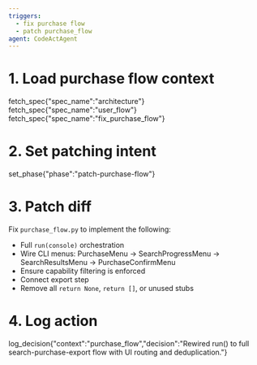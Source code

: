 ```yaml
---
triggers:
  - fix purchase flow
  - patch purchase_flow
agent: CodeActAgent
---
```


# 1. Load purchase flow context
fetch_spec{"spec_name":"architecture"}
fetch_spec{"spec_name":"user_flow"}
fetch_spec{"spec_name":"fix_purchase_flow"}

# 2. Set patching intent
set_phase{"phase":"patch-purchase-flow"}

# 3. Patch diff
Fix `purchase_flow.py` to implement the following:
- Full `run(console)` orchestration
- Wire CLI menus: PurchaseMenu → SearchProgressMenu → SearchResultsMenu → PurchaseConfirmMenu
- Ensure capability filtering is enforced
- Connect export step
- Remove all `return None`, `return []`, or unused stubs

# 4. Log action
log_decision{"context":"purchase_flow","decision":"Rewired run() to full search-purchase-export flow with UI routing and deduplication."}
